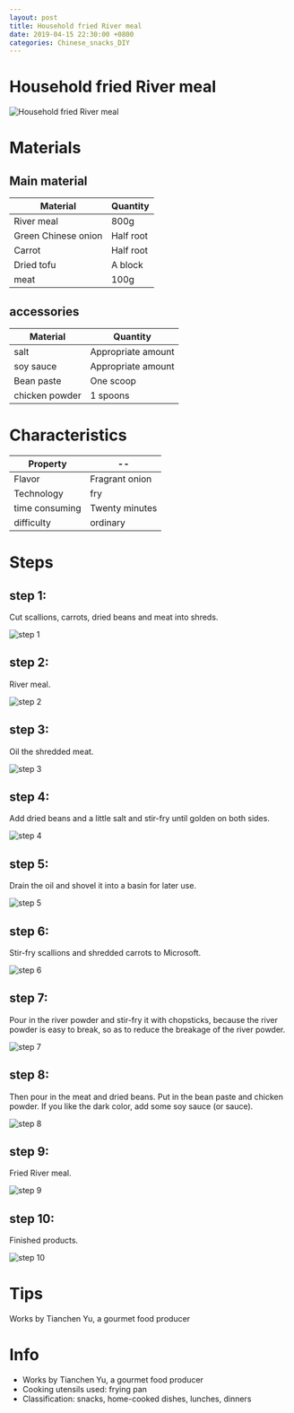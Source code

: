 ```yaml
---
layout: post
title: Household fried River meal
date: 2019-04-15 22:30:00 +0800
categories: Chinese_snacks_DIY
---
```


# Household fried River meal

![Household fried River meal]({{site.baseurl}}/img/448713/448713.jpg)

# Materials


## Main material

Material|Quantity
--|--
River meal|800g
Green Chinese onion|Half root
Carrot|Half root
Dried tofu|A block
meat|100g

## accessories

Material|Quantity
--|--
salt|Appropriate amount
soy sauce|Appropriate amount
Bean paste|One scoop
chicken powder|1 spoons

# Characteristics

Property|--
--|--
Flavor|Fragrant onion
Technology|fry
time consuming|Twenty minutes
difficulty|ordinary

# Steps

## step 1:

Cut scallions, carrots, dried beans and meat into shreds.

![step 1]({{site.baseurl}}/img/448713/1.jpg)

## step 2:

River meal.

![step 2]({{site.baseurl}}/img/448713/2.jpg)

## step 3:

Oil the shredded meat.

![step 3]({{site.baseurl}}/img/448713/3.jpg)

## step 4:

Add dried beans and a little salt and stir-fry until golden on both sides.

![step 4]({{site.baseurl}}/img/448713/4.jpg)

## step 5:

Drain the oil and shovel it into a basin for later use.

![step 5]({{site.baseurl}}/img/448713/5.jpg)

## step 6:

Stir-fry scallions and shredded carrots to Microsoft.

![step 6]({{site.baseurl}}/img/448713/6.jpg)

## step 7:

Pour in the river powder and stir-fry it with chopsticks, because the river powder is easy to break, so as to reduce the breakage of the river powder.

![step 7]({{site.baseurl}}/img/448713/7.jpg)

## step 8:

Then pour in the meat and dried beans. Put in the bean paste and chicken powder. If you like the dark color, add some soy sauce (or sauce).

![step 8]({{site.baseurl}}/img/448713/8.jpg)

## step 9:

Fried River meal.

![step 9]({{site.baseurl}}/img/448713/9.jpg)

## step 10:

Finished products.

![step 10]({{site.baseurl}}/img/448713/10.jpg)

# Tips

Works by Tianchen Yu, a gourmet food producer

# Info

- Works by Tianchen Yu, a gourmet food producer
- Cooking utensils used: frying pan
- Classification: snacks, home-cooked dishes, lunches, dinners